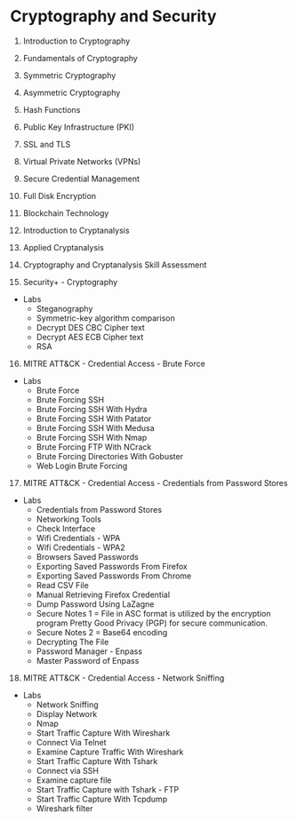 # Cryptography and Security

1. Introduction to Cryptography

2. Fundamentals of Cryptography

3. Symmetric Cryptography

4. Asymmetric Cryptography

5. Hash Functions

6. Public Key Infrastructure (PKI)

7. SSL and TLS

8. Virtual Private Networks (VPNs)

9. Secure Credential Management

10. Full Disk Encryption

11. Blockchain Technology

12. Introduction to Cryptanalysis

13. Applied Cryptanalysis

14. Cryptography and Cryptanalysis Skill Assessment

15. Security+ - Cryptography

* Labs
  - Steganography
  - Symmetric-key algorithm comparison
  - Decrypt DES CBC Cipher text
  - Decrypt AES ECB Cipher text
  - RSA

16. MITRE ATT&CK - Credential Access - Brute Force

* Labs
  - Brute Force
  - Brute Forcing SSH
  - Brute Forcing SSH With Hydra
  - Brute Forcing SSH With Patator
  - Brute Forcing SSH With Medusa
  - Brute Forcing SSH With Nmap
  - Brute Forcing FTP With NCrack
  - Brute Forcing Directories With Gobuster
  - Web Login Brute Forcing

17. MITRE ATT&CK - Credential Access - Credentials from Password Stores

* Labs
  - Credentials from Password Stores
  - Networking Tools
  - Check Interface
  - Wifi Credentials - WPA
  - Wifi Credentials - WPA2
  - Browsers Saved Passwords
  - Exporting Saved Passwords From Firefox
  - Exporting Saved Passwords From Chrome
  - Read CSV File
  - Manual Retrieving Firefox Credential
  - Dump Password Using LaZagne
  - Secure Notes 1 = File in ASC format is utilized by the encryption program Pretty Good Privacy (PGP) for secure communication. 
  - Secure Notes 2 = Base64 encoding
  - Decrypting The File
  - Password Manager - Enpass
  - Master Password of Enpass

18. MITRE ATT&CK - Credential Access - Network Sniffing

* Labs
  - Network Sniffing
  - Display Network
  - Nmap
  - Start Traffic Capture With Wireshark
  - Connect Via Telnet
  - Examine Capture Traffic With Wireshark
  - Start Traffic Capture With Tshark
  - Connect via SSH
  - Examine capture file
  - Start Traffic Capture with Tshark - FTP
  - Start Traffic Capture With Tcpdump
  - Wireshark filter

